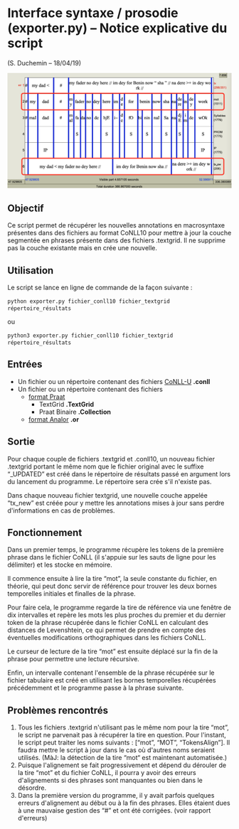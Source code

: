 # Interface syntaxe / prosodie (exporter.py) – Notice explicative du script

(S. Duchemin – 18/04/19)

![Example d'un fichier Praat TextGrid augmenté](https://github.com/vieenrose/conll2praat/blob/master/sample.png)

## Objectif

Ce script permet de récupérer les nouvelles annotations en macrosyntaxe présentes dans des
fichiers au format CoNLL10 pour mettre à jour la couche segmentée en phrases présente dans des
fichiers .textgrid. Il ne supprime pas la couche existante mais en crée une nouvelle.

## Utilisation

Le script se lance en ligne de commande de la façon suivante :

```
python exporter.py fichier_conll10 fichier_textgrid répertoire_résultats
```
ou
```
python3 exporter.py fichier_conll10 fichier_textgrid répertoire_résultats
```

## Entrées

- Un fichier ou un répertoire contenant des fichiers [CoNLL-U](http://universaldependencies.org/format.html) **.conll**
- Un fichier ou un répertoire contenant des fichiers 
    - [format Praat](http://www.fon.hum.uva.nl/praat/manual/TextGrid_file_formats.html) 
        - TextGrid **.TextGrid**
        - Praat Binaire **.Collection**
    - [format Analor](http://www.lattice.cnrs.fr/Analor) **.or**

## Sortie

Pour chaque couple de fichiers .textgrid et .conll10, un nouveau fichier .textgrid portant le même
nom que le fichier original avec le suffixe “_UPDATED” est créé dans le répertoire de résultats passé en
argument lors du lancement du programme. Le répertoire sera crée s'il n'existe pas.

Dans chaque nouveau fichier textgrid, une nouvelle couche appelée “tx_new” est créée pour y
mettre les annotations mises à jour sans perdre d'informations en cas de problèmes.

## Fonctionnement

Dans un premier temps, le programme récupère les tokens de la première phrase dans le fichier
CoNLL (il s'appuie sur les sauts de ligne pour les délimiter) et les stocke en mémoire.

Il commence ensuite à lire la tire “mot”, la seule constante du fichier, en théorie, qui peut donc
servir de référence pour trouver les deux bornes temporelles initiales et finalles de la phrase.

Pour faire cela, le programme regarde la tire de référence via une fenêtre de dix intervalles et
repère les mots les plus proches du premier et du dernier token de la phrase récupérée dans le fichier
CoNLL en calculant des distances de Levenshtein, ce qui permet de prendre en compte des
éventuelles modifications orthographiques dans les fichiers CoNLL.

Le curseur de lecture de la tire “mot” est ensuite déplacé sur la fin de la phrase pour permettre une
lecture récursive.

Enfin, un intervalle contenant l'ensemble de la phrase récupérée sur le fichier tabulaire est créé en
utilisant les bornes temporelles récupérées précédemment et le programme passe à la phrase
suivante.


## Problèmes rencontrés

1. Tous les fichiers .textgrid n'utilisant pas le même nom pour la tire “mot”, le script ne parvenait
    pas à récupérer la tire en question. Pour l'instant, le script peut traiter les noms suivants :
    [“mot”, “MOT”, “TokensAlign”]. Il faudra mettre le script à jour dans le cas où d'autres noms
    seraient utilisés. (MàJ: la détection de la tire “mot“ est maintenant automatisée.)
2. Puisque l'alignement se fait progressivement et dépend du dérouler de la tire “mot” et du
    fichier CoNLL, il pourra y avoir des erreurs d'alignements si des phrases sont manquantes ou
    bien dans le désordre.
3. Dans la première version du programme, il y avait parfois quelques erreurs d'alignement au
    début ou à la fin des phrases. Elles étaient dues à une mauvaise gestion des “#” et ont été
    corrigées. (voir rapport d'erreurs)


